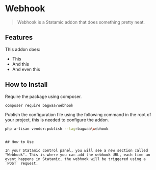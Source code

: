 # Webhook

> Webhook is a Statamic addon that does something pretty neat.

## Features

This addon does:

- This
- And this
- And even this

## How to Install

Require the package using composer.

``` bash
composer require bagwaa/webhook
```

Publish the configuration file using the following command in the root of your project, this is needed to configure the addon.

``` bash
php artisan vendor:publish --tag=bagwaa\webhook
```

```

## How to Use

In your Statamic control panel, you will see a new section called "Webhook". This is where you can add the webhook URL, each time an event happens in Statamic, the webhook will be triggered using a `POST` request.
